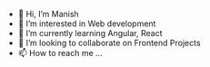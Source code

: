 - 👋 Hi, I’m Manish
- 👀 I’m interested in Web development
- 🌱 I’m currently learning Angular, React
- 💞️ I’m looking to collaborate on Frontend Projects
- 📫 How to reach me ...

<!---
manish2127/manish2127 is a ✨ special ✨ repository because its `README.md` (this file) appears on your GitHub profile.
You can click the Preview link to take a look at your changes.
--->
